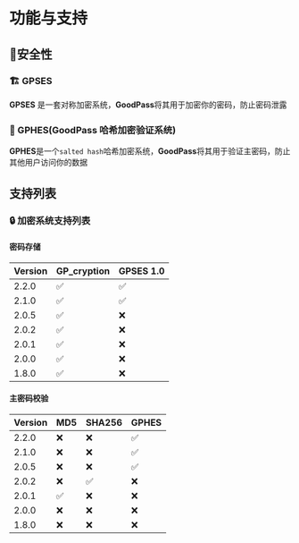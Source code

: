 # 功能与支持



## 🔐安全性

### 🏗️ GPSES

**GPSES** 是一套对称加密系统，**GoodPass**将其用于加密你的密码，防止密码泄露

### 🔏 GPHES(GoodPass 哈希加密验证系统)

**GPHES**是一个`salted hash`哈希加密系统，**GoodPass**将其用于验证主密码，防止其他用户访问你的数据

## 支持列表

### 🔒 加密系统支持列表

#### 密码存储

| Version | GP_cryption        | GPSES 1.0          |
| ------- | ------------------ | ------------------ |
| 2.2.0   | :white_check_mark: | :white_check_mark: |
| 2.1.0   | :white_check_mark: | :white_check_mark: |
| 2.0.5   | :white_check_mark: | :x:                |
| 2.0.2   | :white_check_mark: | :x:                |
| 2.0.1   | :white_check_mark: | :x:                |
| 2.0.0   | :white_check_mark: | :x:                |
| 1.8.0   | :white_check_mark: | :x:                |

#### 主密码校验

| Version | MD5                | SHA256             | GPHES              |
| ------- | ------------------ | ------------------ | ------------------ |
| 2.2.0   | :x:                | :x:                | :white_check_mark: |
| 2.1.0   | :x:                | :x:                | :white_check_mark: |
| 2.0.5   | :x:                | :x:                | :white_check_mark: |
| 2.0.2   | :x:                | :white_check_mark: | :x:                |
| 2.0.1   | :white_check_mark: | :x:                | :x:                |
| 2.0.0   | :x:                | :x:                | :x:                |
| 1.8.0   | :x:                | :x:                | :x:                |